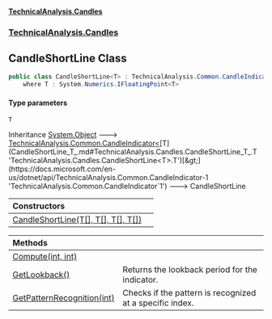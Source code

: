 #### [TechnicalAnalysis.Candles](TechnicalAnalysis.Candles.md 'TechnicalAnalysis.Candles')
### [TechnicalAnalysis.Candles](TechnicalAnalysis.Candles.md#TechnicalAnalysis.Candles 'TechnicalAnalysis.Candles')

## CandleShortLine<T> Class

```csharp
public class CandleShortLine<T> : TechnicalAnalysis.Common.CandleIndicator<T>
    where T : System.Numerics.IFloatingPoint<T>
```
#### Type parameters

<a name='TechnicalAnalysis.Candles.CandleShortLine_T_.T'></a>

`T`

Inheritance [System.Object](https://docs.microsoft.com/en-us/dotnet/api/System.Object 'System.Object') &#129106; [TechnicalAnalysis.Common.CandleIndicator&lt;](https://docs.microsoft.com/en-us/dotnet/api/TechnicalAnalysis.Common.CandleIndicator-1 'TechnicalAnalysis.Common.CandleIndicator`1')[T](CandleShortLine_T_.md#TechnicalAnalysis.Candles.CandleShortLine_T_.T 'TechnicalAnalysis.Candles.CandleShortLine<T>.T')[&gt;](https://docs.microsoft.com/en-us/dotnet/api/TechnicalAnalysis.Common.CandleIndicator-1 'TechnicalAnalysis.Common.CandleIndicator`1') &#129106; CandleShortLine<T>

| Constructors | |
| :--- | :--- |
| [CandleShortLine(T[], T[], T[], T[])](CandleShortLine_T_.CandleShortLine(T[],T[],T[],T[]).md 'TechnicalAnalysis.Candles.CandleShortLine<T>.CandleShortLine(T[], T[], T[], T[])') | |

| Methods | |
| :--- | :--- |
| [Compute(int, int)](CandleShortLine_T_.Compute(int,int).md 'TechnicalAnalysis.Candles.CandleShortLine<T>.Compute(int, int)') | |
| [GetLookback()](CandleShortLine_T_.GetLookback().md 'TechnicalAnalysis.Candles.CandleShortLine<T>.GetLookback()') | Returns the lookback period for the indicator. |
| [GetPatternRecognition(int)](CandleShortLine_T_.GetPatternRecognition(int).md 'TechnicalAnalysis.Candles.CandleShortLine<T>.GetPatternRecognition(int)') | Checks if the pattern is recognized at a specific index. |
